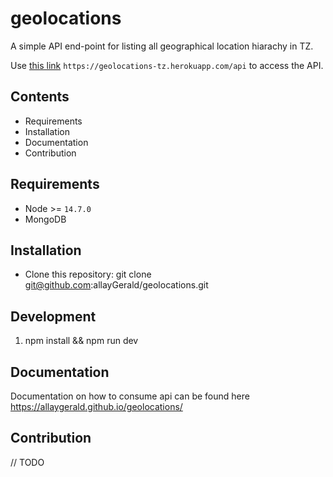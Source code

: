 # geolocations

A simple API end-point for listing all geographical location hiarachy in TZ.

Use [this link](https://geolocations-tz.herokuapp.com/api) `https://geolocations-tz.herokuapp.com/api` to access the API.

## Contents

- Requirements
- Installation
- Documentation
- Contribution

## Requirements

- Node >= `14.7.0`
- MongoDB

## Installation
- Clone this repository: git clone git@github.com:allayGerald/geolocations.git

## Development

1. npm install && npm run dev

## Documentation

Documentation on how to consume api can be found here https://allaygerald.github.io/geolocations/


## Contribution
 // TODO


